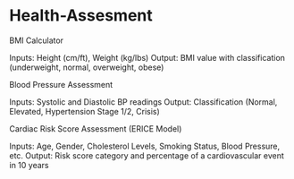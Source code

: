 # Health-Assesment

BMI Calculator

Inputs: Height (cm/ft), Weight (kg/lbs)
Output: BMI value with classification (underweight, normal, overweight, obese)

Blood Pressure Assessment

Inputs: Systolic and Diastolic BP readings
Output: Classification (Normal, Elevated, Hypertension Stage 1/2, Crisis)

Cardiac Risk Score Assessment (ERICE Model)

Inputs: Age, Gender, Cholesterol Levels, Smoking Status, Blood Pressure, etc.
Output: Risk score category and percentage of a cardiovascular event in 10 years 
